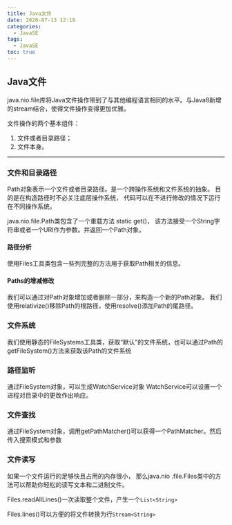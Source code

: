 ```yaml
---
title: Java文件
date: 2020-07-13 12:19
categories:
  - JavaSE
tags:
  - JavaSE
toc: true
---
```

## Java文件

java.nio.file库将Java文件操作带到了与其他编程语言相同的水平。与Java8新增的stream结合，使得文件操作变得更加优雅。

文件操作的两个基本组件：
1. 文件或者目录路径；
2. 文件本身。

----------------

### 文件和目录路径

Path对象表示一个文件或者目录路径。是一个跨操作系统和文件系统的抽象。 目的是在构造路径时不必关注底层操作系统， 代码可以在不进行修改的情况下运行在不同操作系统。

java.nio.file.Path类包含了一个重载方法 static get()， 该方法接受一个String字符串或者一个URI作为参数。并返回一个Path对象。

#### 路径分析

使用Files工具类包含一些列完整的方法用于获取Path相关的信息。

#### Paths的增减修改

我们可以通过对Path对象增加或者删除一部分，来构造一个新的Path对象。
我们使用relativize()移除Path的根路径，使用resolve()添加Path的尾路径。

### 文件系统

我们使用静态的FileSystems工具类，获取“默认”的文件系统，也可以通过Path的getFileSystem()方法来获取该Path的文件系统

### 路径监听

通过FileSystem对象，可以生成WatchService对象
WatchService可以设置一个进程对目录中的更改作出响应。

### 文件查找

通过FileSystem对象，调用getPathMatcher()可以获得一个PathMatcher。然后传入搜索模式和参数

### 文件读写

如果一个文件运行的足够快且占用的内存很小， 那么java.nio
.file.Files类中的方法可以帮助你轻松的读写文本和二进制文件。

Files.readAllLines()一次读取整个文件，产生一个`List<String>`

Files.lines()可以方便的将文件转换为行`Stream<String>`
